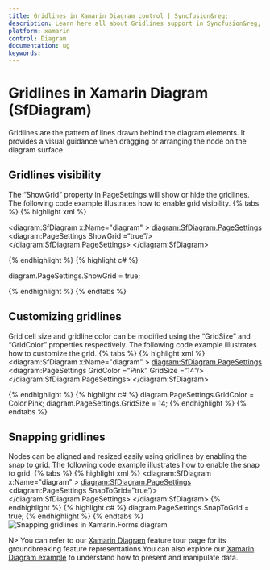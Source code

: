 ```yaml
---
title: Gridlines in Xamarin Diagram control | Syncfusion&reg;
description: Learn here all about Gridlines support in Syncfusion&reg; Xamarin Diagram (SfDiagram) control, its elements and more.
platform: xamarin
control: Diagram
documentation: ug
keywords: 
---
```

# Gridlines in Xamarin Diagram (SfDiagram)
Gridlines are the pattern of lines drawn behind the diagram elements. It provides a visual guidance when dragging or arranging the node on the diagram surface.

## Gridlines visibility
The “ShowGrid” property in PageSettings will show or hide the gridlines. The following code example illustrates how to enable grid visibility.
{% tabs %}
{% highlight xml %}

<diagram:SfDiagram x:Name="diagram" > 
<diagram:SfDiagram.PageSettings> 
<diagram:PageSettings ShowGrid =“true”/> 
</diagram:SfDiagram.PageSettings> 
</diagram:SfDiagram>

{% endhighlight %}
{% highlight c# %}

diagram.PageSettings.ShowGrid = true;

{% endhighlight %}
{% endtabs %}

## Customizing gridlines
Grid cell size and gridline color can be modified using the “GridSize” and “GridColor” properties respectively. The following code example illustrates how to customize the grid.
{% tabs %}
{% highlight xml %}
<diagram:SfDiagram x:Name="diagram" > 
<diagram:SfDiagram.PageSettings> 
<diagram:PageSettings GridColor ="Pink” GridSize =“14”/> 
</diagram:SfDiagram.PageSettings> 
</diagram:SfDiagram>

{% endhighlight %}
{% highlight c# %}
diagram.PageSettings.GridColor = Color.Pink;
diagram.PageSettings.GridSize = 14;
{% endhighlight %}
{% endtabs %}

## Snapping gridlines
Nodes can be aligned and resized easily using gridlines by enabling the snap to grid. The following code example illustrates how to enable the snap to grid.
{% tabs %}
{% highlight xml %}
<diagram:SfDiagram x:Name="diagram" > 
<diagram:SfDiagram.PageSettings> 
<diagram:PageSettings SnapToGrid=”true”/> 
</diagram:SfDiagram.PageSettings> 
</diagram:SfDiagram>
{% endhighlight %}
{% highlight c# %}
diagram.PageSettings.SnapToGrid = true;
{% endhighlight %}
{% endtabs %}
![Snapping gridlines in Xamarin.Forms diagram](Gridlines_images/Gridlines.gif)

N> You can refer to our [Xamarin Diagram](https://www.syncfusion.com/xamarin-ui-controls/xamarin-diagram) feature tour page for its groundbreaking feature representations.You can also explore our [Xamarin Diagram example](https://github.com/syncfusion/xamarin-demos/tree/master/Forms/Diagram) to understand how to present and manipulate data.